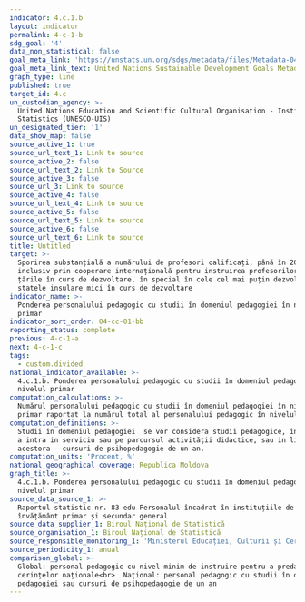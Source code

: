 ```yaml
---
indicator: 4.c.1.b
layout: indicator
permalink: 4-c-1-b
sdg_goal: '4'
data_non_statistical: false
goal_meta_link: 'https://unstats.un.org/sdgs/metadata/files/Metadata-04-0C-01.pdf '
goal_meta_link_text: United Nations Sustainable Development Goals Metadata (PDF 218 KB)
graph_type: line
published: true
target_id: 4.c
un_custodian_agency: >-
  United Nations Education and Scientific Cultural Organisation - Institute of
  Statistics (UNESCO-UIS)
un_designated_tier: '1'
data_show_map: false
source_active_1: true
source_url_text_1: Link to source
source_active_2: false
source_url_text_2: Link to Source
source_active_3: false
source_url_3: Link to source
source_active_4: false
source_url_text_4: Link to source
source_active_5: false
source_url_text_5: Link to source
source_active_6: false
source_url_text_6: Link to source
title: Untitled
target: >-
  Sporirea substanțială a numărului de profesori calificați, până în 2030,
  inclusiv prin cooperare internațională pentru instruirea profesorilor în
  țările în curs de dezvoltare, în special în cele cel mai puțin dezvoltate și
  statele insulare mici în curs de dezvoltare
indicator_name: >-
  Ponderea personalului pedagogic cu studii în domeniul pedagogiei în nivelul
  primar
indicator_sort_order: 04-cc-01-bb
reporting_status: complete
previous: 4-c-1-a
next: 4-c-1-c
tags:
  - custom.divided
national_indicator_available: >-
  4.c.1.b. Ponderea personalului pedagogic cu studii în domeniul pedagogiei în
  nivelul primar
computation_calculations: >-
  Numărul personalului pedagogic cu studii în domeniul pedagogiei în nivelul
  primar raportat la numărul total al personalului pedagogic în nivelul primar.
computation_definitions: >-
  Studii în domeniul pedagogiei  se vor considera studii pedagogice, înainte de
  a intra in serviciu sau pe parcursul activității didactice, sau in lipsa
  acestora - cursuri de psihopedagogie de un an.
computation_units: 'Procent, %'
national_geographical_coverage: Republica Moldova
graph_title: >-
  4.c.1.b. Ponderea personalului pedagogic cu studii în domeniul pedagogiei în
  nivelul primar
source_data_source_1: >-
  Raportul statistic nr. 83-edu Personalul încadrat în instituțiile de
  învățământ primar și secundar general
source_data_supplier_1: Biroul Național de Statistică
source_organisation_1: Biroul Național de Statistică
source_responsible_monitoring_1: 'Ministerul Educației, Culturii și Cercetării'
source_periodicity_1: anual
comparison_global: >-
  Global: personal pedagogic cu nivel minim de instruire pentru a preda conform
  cerințelor naționale<br>  Național: personal pedagogic cu studii în domeniul
  pedagogiei sau cursuri de psihopedagogie de un an
---
```

